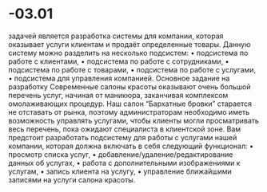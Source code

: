 # -03.01
задачей является разработка системы для компании, которая оказывает услуги клиентам и продаёт определенные товары.  Данную систему можно разделить на несколько подсистем:  • подсистема по работе с клиентами,  • подсистема по работе с сотрудниками,  • подсистема по работе с товарами,  • подсистема по работе с услугами,  • подсистема для управления компанией.  Основное задание на разработку Современные салоны красоты оказывают очень большой перечень услуг, начиная от маникюра, заканчивая комплексом омолаживающих процедур. Наш салон “Бархатные бровки” старается не отставать от рынка, поэтому администраторам необходимо иметь возможность управлять услугами, чтобы клиенты могли просматривать весь перечень, пока ожидают специалиста в клиентской зоне.  Вам предстоит разработать подсистему для работы с услугами нашей компании, которая должна включать в себя следующий функционал:  • просмотр списка услуг,  • добавление/удаление/редактирование данных об услугах,  • работа с дополнительными изображениями к услугам,  • запись клиента на услугу,  • управление ближайшими записями на услуги салона красоты.

